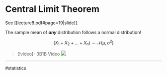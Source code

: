 # Central Limit Theorem
See [[lecture8.pdf#page=19|slide]].

The sample mean of ***any*** distribution follows a normal distribution!

$$
(X_{1} + X_{2} + \dots + X_{n}) \sim \mathcal{N}(\mu, \sigma^{2})
$$

>[!video]- 3B1B Video
>![](https://www.youtube.com/watch?v=zeJD6dqJ5lo)


---
#statistics
